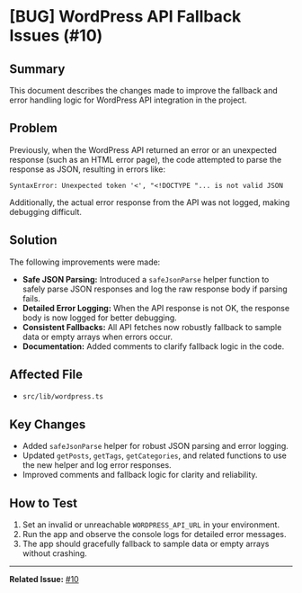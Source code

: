 # [BUG] WordPress API Fallback Issues (#10)

## Summary
This document describes the changes made to improve the fallback and error handling logic for WordPress API integration in the project.

## Problem
Previously, when the WordPress API returned an error or an unexpected response (such as an HTML error page), the code attempted to parse the response as JSON, resulting in errors like:

```
SyntaxError: Unexpected token '<', "<!DOCTYPE "... is not valid JSON
```

Additionally, the actual error response from the API was not logged, making debugging difficult.

## Solution
The following improvements were made:

- **Safe JSON Parsing:** Introduced a `safeJsonParse` helper function to safely parse JSON responses and log the raw response body if parsing fails.
- **Detailed Error Logging:** When the API response is not OK, the response body is now logged for better debugging.
- **Consistent Fallbacks:** All API fetches now robustly fallback to sample data or empty arrays when errors occur.
- **Documentation:** Added comments to clarify fallback logic in the code.

## Affected File
- `src/lib/wordpress.ts`

## Key Changes
- Added `safeJsonParse` helper for robust JSON parsing and error logging.
- Updated `getPosts`, `getTags`, `getCategories`, and related functions to use the new helper and log error responses.
- Improved comments and fallback logic for clarity and reliability.

## How to Test
1. Set an invalid or unreachable `WORDPRESS_API_URL` in your environment.
2. Run the app and observe the console logs for detailed error messages.
3. The app should gracefully fallback to sample data or empty arrays without crashing.

---

**Related Issue:** [#10](https://github.com/your-repo/issues/10) 